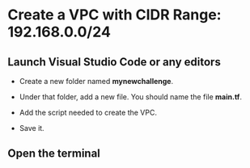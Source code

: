 # Create a VPC with CIDR Range: 192.168.0.0/24

## Launch Visual Studio Code or any editors

- Create a new folder named **mynewchallenge**.

- Under that folder, add a new file. You should name the file **main.tf**.

- Add the script needed to create the VPC. 

- Save it.

## Open the terminal

